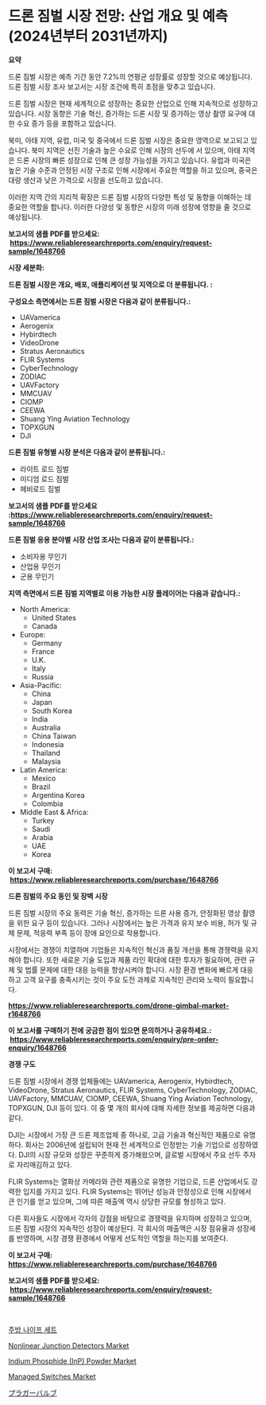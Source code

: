 <p><h1>드론 짐벌 시장 전망: 산업 개요 및 예측 (2024년부터 2031년까지)</h1></p><p><strong>요약</strong></p>
<p><p>드론 짐벌 시장은 예측 기간 동안 7.2%의 연평균 성장률로 성장할 것으로 예상됩니다. 드론 짐벌 시장 조사 보고서는 시장 조건에 특히 초점을 맞추고 있습니다. </p><p>드론 짐벌 시장은 현재 세계적으로 성장하는 중요한 산업으로 인해 지속적으로 성장하고 있습니다. 시장 동향은 기술 혁신, 증가하는 드론 시장 및 증가하는 영상 촬영 요구에 대한 수요 증가 등을 포함하고 있습니다.</p><p>북미, 아태 지역, 유럽, 미국 및 중국에서 드론 짐벌 시장은 중요한 영역으로 보고되고 있습니다. 북미 지역은 선진 기술과 높은 수요로 인해 시장의 선두에 서 있으며, 아태 지역은 드론 시장의 빠른 성장으로 인해 큰 성장 가능성을 가지고 있습니다. 유럽과 미국은 높은 기술 수준과 안정된 시장 구조로 인해 시장에서 주요한 역할을 하고 있으며, 중국은 대량 생산과 낮은 가격으로 시장을 선도하고 있습니다.</p><p>이러한 지역 간의 지리적 확장은 드론 짐벌 시장의 다양한 특성 및 동향을 이해하는 데 중요한 역할을 합니다. 이러한 다양성 및 동향은 시장의 미래 성장에 영향을 줄 것으로 예상됩니다.</p></p>
<p><strong>보고서의 샘플 PDF를 받으세요: &nbsp;<a href="https://www.reliableresearchreports.com/enquiry/request-sample/1648766">https://www.reliableresearchreports.com/enquiry/request-sample/1648766</a></strong></p>
<p><strong>시장 세분화:</strong></p>
<p><strong> 드론 짐벌 시장은 개요, 배포, 애플리케이션 및 지역으로 더 분류됩니다. :</strong></p>
<p><strong>구성요소 측면에서는 드론 짐벌 시장은 다음과 같이 분류됩니다.:</strong></p>
<p><ul><li>UAVamerica</li><li>Aerogenix</li><li>Hybirdtech</li><li>VideoDrone</li><li>Stratus Aeronautics</li><li>FLIR Systems</li><li>CyberTechnology</li><li>ZODIAC</li><li>UAVFactory</li><li>MMCUAV</li><li>CIOMP</li><li>CEEWA</li><li>Shuang Ying Aviation Technology</li><li>TOPXGUN</li><li>DJI</li></ul></p>
<p><strong> 드론 짐벌 유형별 시장 분석은 다음과 같이 분류됩니다.:</strong></p>
<p><ul><li>라이트 로드 짐벌</li><li>미디엄 로드 짐벌</li><li>헤비로드 짐벌</li></ul></p>
<p><strong>보고서의 샘플 PDF를 받으세요 :<a href="https://www.reliableresearchreports.com/enquiry/request-sample/1648766">https://www.reliableresearchreports.com/enquiry/request-sample/1648766</a></strong></p>
<p><strong> 드론 짐벌 응용 분야별 시장 산업 조사는 다음과 같이 분류됩니다.:</strong></p>
<p><ul><li>소비자용 무인기</li><li>산업용 무인기</li><li>군용 무인기</li></ul></p>
<p><strong>지역 측면에서 드론 짐벌 지역별로 이용 가능한 시장 플레이어는 다음과 같습니다.:</strong></p>
<p><ul>
    <li>
        North America:
        <ul>
            <li>United States</li>
            <li>Canada</li>
        </ul>
    </li>
    <li>
        Europe:
        <ul>
            <li>Germany</li>
            <li>France</li>
            <li>U.K.</li>
            <li>Italy</li>
            <li>Russia</li>
        </ul>
    </li>
    <li>
        Asia-Pacific:
        <ul>
            <li>China</li>
            <li>Japan</li>
            <li>South Korea</li>
            <li>India</li>
            <li>Australia</li>
            <li>China Taiwan</li>
            <li>Indonesia</li>
            <li>Thailand</li>
            <li>Malaysia</li>
        </ul>
    </li>
    <li>
        Latin America:
        <ul>
            <li>Mexico</li>
            <li>Brazil</li>
            <li>Argentina Korea</li>
            <li>Colombia</li>
        </ul>
    </li>
    <li>
        Middle East & Africa:
        <ul>
            <li>Turkey</li>
            <li>Saudi</li>
            <li>Arabia</li>
            <li>UAE</li>
            <li>Korea</li>
        </ul>
    </li>
    </ul></p>
<p><strong>이 보고서 구매: &nbsp;<a href="https://www.reliableresearchreports.com/purchase/1648766">https://www.reliableresearchreports.com/purchase/1648766</a></strong></p>
<p><strong>드론 짐벌의 주요 동인 및 장벽 시장</strong></p>
<p><p>드론 짐벌 시장의 주요 동력은 기술 혁신, 증가하는 드론 사용 증가, 안정화된 영상 촬영을 위한 요구 등이 있습니다. 그러나 시장에서는 높은 가격과 유지 보수 비용, 허가 및 규제 문제, 적응력 부족 등이 장애 요인으로 작용합니다.</p><p>시장에서는 경쟁이 치열하며 기업들은 지속적인 혁신과 품질 개선을 통해 경쟁력을 유지해야 합니다. 또한 새로운 기술 도입과 제품 라인 확대에 대한 투자가 필요하며, 관련 규제 및 법률 문제에 대한 대응 능력을 향상시켜야 합니다. 시장 환경 변화에 빠르게 대응하고 고객 요구를 충족시키는 것이 주요 도전 과제로 지속적인 관리와 노력이 필요합니다.</p></p>
<p><strong><a href="https://www.reliableresearchreports.com/drone-gimbal-market-r1648766">https://www.reliableresearchreports.com/drone-gimbal-market-r1648766</a></strong></p>
<p><strong>이 보고서를 구매하기 전에 궁금한 점이 있으면 문의하거나 공유하세요.: &nbsp;<a href="https://www.reliableresearchreports.com/enquiry/pre-order-enquiry/1648766">https://www.reliableresearchreports.com/enquiry/pre-order-enquiry/1648766</a></strong></p>
<p><strong>경쟁 구도</strong></p>
<p><p>드론 짐벌 시장에서 경쟁 업체들에는 UAVamerica, Aerogenix, Hybirdtech, VideoDrone, Stratus Aeronautics, FLIR Systems, CyberTechnology, ZODIAC, UAVFactory, MMCUAV, CIOMP, CEEWA, Shuang Ying Aviation Technology, TOPXGUN, DJI 등이 있다. 이 중 몇 개의 회사에 대해 자세한 정보를 제공하면 다음과 같다.</p><p>DJI는 시장에서 가장 큰 드론 제조업체 중 하나로, 고급 기술과 혁신적인 제품으로 유명하다. 회사는 2006년에 설립되어 현재 전 세계적으로 인정받는 기술 기업으로 성장하였다. DJI의 시장 규모와 성장은 꾸준하게 증가해왔으며, 글로벌 시장에서 주요 선두 주자로 자리매김하고 있다.</p><p>FLIR Systems는 열화상 카메라와 관련 제품으로 유명한 기업으로, 드론 산업에서도 강력한 입지를 가지고 있다. FLIR Systems는 뛰어난 성능과 안정성으로 인해 시장에서 큰 인기를 얻고 있으며, 그에 따른 매출액 역시 상당한 규모를 형성하고 있다.</p><p>다른 회사들도 시장에서 각자의 강점을 바탕으로 경쟁력을 유지하며 성장하고 있으며, 드론 짐벌 시장의 지속적인 성장이 예상된다. 각 회사의 매출액은 시장 점유율과 성장세를 반영하며, 시장 경쟁 환경에서 어떻게 선도적인 역할을 하는지를 보여준다.</p></p>
<p><strong>이 보고서 구매: &nbsp; <a href="https://www.reliableresearchreports.com/purchase/1648766">https://www.reliableresearchreports.com/purchase/1648766</a></strong></p>
<p><strong>보고서의 샘플 PDF를 받으세요: &nbsp;<a href="https://www.reliableresearchreports.com/enquiry/request-sample/1648766">https://www.reliableresearchreports.com/enquiry/request-sample/1648766</a></strong><strong></strong></p>
<p>&nbsp;</p>
<p><p><a href="https://github.com/oajzkywllm460/Market-Research-Report-List-1/blob/main/533400528316.md">주방 나이프 세트</a></p><p><a href="https://www.linkedin.com/pulse/nonlinear-junction-detectors-market-exploring-share-trends-c5ipc?trackingId=ouXYKzZxL1I3iAx4Pr21zA%3D%3D">Nonlinear Junction Detectors Market</a></p><p><a href="https://www.linkedin.com/pulse/indium-phosphide-inp-powder-market-growth-trends-covid-19-impact-ktllf?trackingId=uRmCrNPPSCI6AmasFuqhWw%3D%3D">Indium Phosphide (InP) Powder Market</a></p><p><a href="https://github.com/angelajermaine/Market-Research-Report-List-3/blob/main/managed-switches-market.md">Managed Switches Market</a></p><p><a href="https://github.com/ReganWisoky2023/Market-Research-Report-List-1/blob/main/170540530944.md">プラガーバルブ</a></p></p>